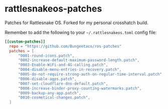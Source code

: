 # rattlesnakeos-patches
Patches for Rattlesnake OS. Forked for my personal crosshatch build.

Remember to add the following to your `~/.rattlesnakeos.toml` config file:

````toml
[[custom-patches]]
  repo = "https://github.com/Bungeetaco/ros-patches"
  patches = [
      "0001-round-icons.patch",
      "0002-increase-default-maximum-password-length.patch",
      "0003-Enable-WiFi-and-4G-calling.patch",
      "0004-disable-menu-entries-in-recovery.patch",
      "0005-do-not-require-strong-auth-on-regular-time-interval.patch",
      "0006-disable-agps.patch",
      "0007-set-cloudflare-dns-default.patch",
      "0008-increase-binder-proxy-counting-watermarks.patch",
      "0009-backup-any-app.patch",
      "0010-cosmetical-changes.patch",
  ]
````
